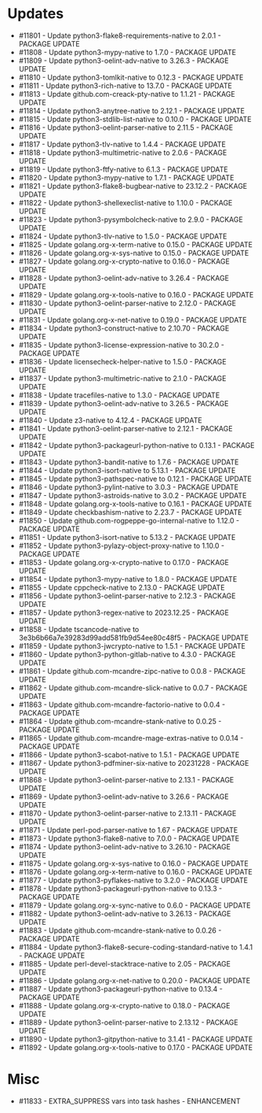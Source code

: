# Updates

- #11801 - Update python3-flake8-requirements-native to 2.0.1 - PACKAGE UPDATE
- #11808 - Update python3-mypy-native to 1.7.0 - PACKAGE UPDATE
- #11809 - Update python3-oelint-adv-native to 3.26.3 - PACKAGE UPDATE
- #11810 - Update python3-tomlkit-native to 0.12.3 - PACKAGE UPDATE
- #11811 - Update python3-rich-native to 13.7.0 - PACKAGE UPDATE
- #11813 - Update github.com-creack-pty-native to 1.1.21 - PACKAGE UPDATE
- #11814 - Update python3-anytree-native to 2.12.1 - PACKAGE UPDATE
- #11815 - Update python3-stdlib-list-native to 0.10.0 - PACKAGE UPDATE
- #11816 - Update python3-oelint-parser-native to 2.11.5 - PACKAGE UPDATE
- #11817 - Update python3-tlv-native to 1.4.4 - PACKAGE UPDATE
- #11818 - Update python3-multimetric-native to 2.0.6 - PACKAGE UPDATE
- #11819 - Update python3-ftfy-native to 6.1.3 - PACKAGE UPDATE
- #11820 - Update python3-mypy-native to 1.7.1 - PACKAGE UPDATE
- #11821 - Update python3-flake8-bugbear-native to 23.12.2 - PACKAGE UPDATE
- #11822 - Update python3-shellexeclist-native to 1.10.0 - PACKAGE UPDATE
- #11823 - Update python3-pysymbolcheck-native to 2.9.0 - PACKAGE UPDATE
- #11824 - Update python3-tlv-native to 1.5.0 - PACKAGE UPDATE
- #11825 - Update golang.org-x-term-native to 0.15.0 - PACKAGE UPDATE
- #11826 - Update golang.org-x-sys-native to 0.15.0 - PACKAGE UPDATE
- #11827 - Update golang.org-x-crypto-native to 0.16.0 - PACKAGE UPDATE
- #11828 - Update python3-oelint-adv-native to 3.26.4 - PACKAGE UPDATE
- #11829 - Update golang.org-x-tools-native to 0.16.0 - PACKAGE UPDATE
- #11830 - Update python3-oelint-parser-native to 2.12.0 - PACKAGE UPDATE
- #11831 - Update golang.org-x-net-native to 0.19.0 - PACKAGE UPDATE
- #11834 - Update python3-construct-native to 2.10.70 - PACKAGE UPDATE
- #11835 - Update python3-license-expression-native to 30.2.0 - PACKAGE UPDATE
- #11836 - Update licensecheck-helper-native to 1.5.0 - PACKAGE UPDATE
- #11837 - Update python3-multimetric-native to 2.1.0 - PACKAGE UPDATE
- #11838 - Update tracefiles-native to 1.3.0 - PACKAGE UPDATE
- #11839 - Update python3-oelint-adv-native to 3.26.5 - PACKAGE UPDATE
- #11840 - Update z3-native to 4.12.4 - PACKAGE UPDATE
- #11841 - Update python3-oelint-parser-native to 2.12.1 - PACKAGE UPDATE
- #11842 - Update python3-packageurl-python-native to 0.13.1 - PACKAGE UPDATE
- #11843 - Update python3-bandit-native to 1.7.6 - PACKAGE UPDATE
- #11844 - Update python3-isort-native to 5.13.1 - PACKAGE UPDATE
- #11845 - Update python3-pathspec-native to 0.12.1 - PACKAGE UPDATE
- #11846 - Update python3-pylint-native to 3.0.3 - PACKAGE UPDATE
- #11847 - Update python3-astroids-native to 3.0.2 - PACKAGE UPDATE
- #11848 - Update golang.org-x-tools-native to 0.16.1 - PACKAGE UPDATE
- #11849 - Update checkbashism-native to 2.23.7 - PACKAGE UPDATE
- #11850 - Update github.com-rogpeppe-go-internal-native to 1.12.0 - PACKAGE UPDATE
- #11851 - Update python3-isort-native to 5.13.2 - PACKAGE UPDATE
- #11852 - Update python3-pylazy-object-proxy-native to 1.10.0 - PACKAGE UPDATE
- #11853 - Update golang.org-x-crypto-native to 0.17.0 - PACKAGE UPDATE
- #11854 - Update python3-mypy-native to 1.8.0 - PACKAGE UPDATE
- #11855 - Update cppcheck-native to 2.13.0 - PACKAGE UPDATE
- #11856 - Update python3-oelint-parser-native to 2.12.3 - PACKAGE UPDATE
- #11857 - Update python3-regex-native to 2023.12.25 - PACKAGE UPDATE
- #11858 - Update tscancode-native to 3e3b6b66a7e39283d99add581fb9d54ee80c48f5 - PACKAGE UPDATE
- #11859 - Update python3-jwcrypto-native to 1.5.1 - PACKAGE UPDATE
- #11860 - Update python3-python-gitlab-native to 4.3.0 - PACKAGE UPDATE
- #11861 - Update github.com-mcandre-zipc-native to 0.0.8 - PACKAGE UPDATE
- #11862 - Update github.com-mcandre-slick-native to 0.0.7 - PACKAGE UPDATE
- #11863 - Update github.com-mcandre-factorio-native to 0.0.4 - PACKAGE UPDATE
- #11864 - Update github.com-mcandre-stank-native to 0.0.25 - PACKAGE UPDATE
- #11865 - Update github.com-mcandre-mage-extras-native to 0.0.14 - PACKAGE UPDATE
- #11866 - Update python3-scabot-native to 1.5.1 - PACKAGE UPDATE
- #11867 - Update python3-pdfminer-six-native to 20231228 - PACKAGE UPDATE
- #11868 - Update python3-oelint-parser-native to 2.13.1 - PACKAGE UPDATE
- #11869 - Update python3-oelint-adv-native to 3.26.6 - PACKAGE UPDATE
- #11870 - Update python3-oelint-parser-native to 2.13.11 - PACKAGE UPDATE
- #11871 - Update perl-pod-parser-native to 1.67 - PACKAGE UPDATE
- #11873 - Update python3-flake8-native to 7.0.0 - PACKAGE UPDATE
- #11874 - Update python3-oelint-adv-native to 3.26.10 - PACKAGE UPDATE
- #11875 - Update golang.org-x-sys-native to 0.16.0 - PACKAGE UPDATE
- #11876 - Update golang.org-x-term-native to 0.16.0 - PACKAGE UPDATE
- #11877 - Update python3-pyflakes-native to 3.2.0 - PACKAGE UPDATE
- #11878 - Update python3-packageurl-python-native to 0.13.3 - PACKAGE UPDATE
- #11879 - Update golang.org-x-sync-native to 0.6.0 - PACKAGE UPDATE
- #11882 - Update python3-oelint-adv-native to 3.26.13 - PACKAGE UPDATE
- #11883 - Update github.com-mcandre-stank-native to 0.0.26 - PACKAGE UPDATE
- #11884 - Update python3-flake8-secure-coding-standard-native to 1.4.1 - PACKAGE UPDATE
- #11885 - Update perl-devel-stacktrace-native to 2.05 - PACKAGE UPDATE
- #11886 - Update golang.org-x-net-native to 0.20.0 - PACKAGE UPDATE
- #11887 - Update python3-packageurl-python-native to 0.13.4 - PACKAGE UPDATE
- #11888 - Update golang.org-x-crypto-native to 0.18.0 - PACKAGE UPDATE
- #11889 - Update python3-oelint-parser-native to 2.13.12 - PACKAGE UPDATE
- #11890 - Update python3-gitpython-native to 3.1.41 - PACKAGE UPDATE
- #11892 - Update golang.org-x-tools-native to 0.17.0 - PACKAGE UPDATE

# Misc

- #11833 - EXTRA_SUPPRESS vars into task hashes - ENHANCEMENT
